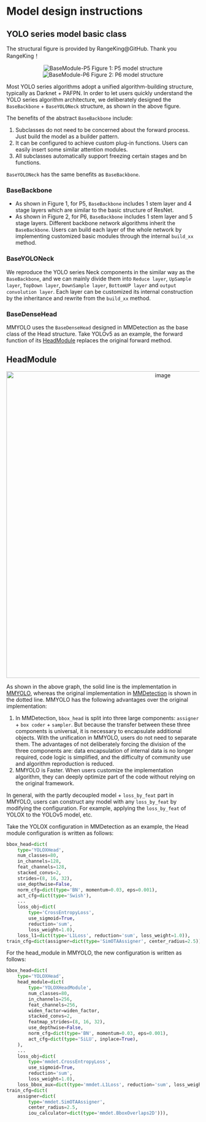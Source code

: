 # Model design instructions

## YOLO series model basic class

The structural figure is provided by RangeKing@GitHub. Thank you RangeKing！

<div align=center>
<img src="https://user-images.githubusercontent.com/27466624/199999337-0544a4cb-3cbd-4f3e-be26-bcd9e74db7ff.jpg" alt="BaseModule-P5">
Figure 1: P5 model structure
</div>

<div align=center>
<img src="https://user-images.githubusercontent.com/27466624/200850066-0c434173-2d40-4c12-8de3-eda473ff172f.jpg" alt="BaseModule-P6">
Figure 2: P6 model structure
</div>

Most YOLO series algorithms adopt a unified algorithm-building structure, typically as Darknet + PAFPN. In order to let users quickly understand the YOLO series algorithm architecture, we deliberately designed the `BaseBackbone` + `BaseYOLONeck` structure, as shown in the above figure.

The benefits of the abstract `BaseBackbone` include:

1. Subclasses do not need to be concerned about the forward process. Just build the model as a builder pattern.
2. It can be configured to achieve custom plug-in functions. Users can easily insert some similar attention modules.
3. All subclasses automatically support freezing certain stages and bn functions.

`BaseYOLONeck` has the same benefits as `BaseBackbone`.

### BaseBackbone

- As shown in Figure 1, for P5, `BaseBackbone` includes 1 stem layer and 4 stage layers which are similar to the basic structure of ResNet.
- As shown in Figure 2, for P6, `BaseBackbone` includes 1 stem layer and 5 stage layers.
  Different backbone network algorithms inherit the `BaseBackbone`. Users can build each layer of the whole network by implementing customized basic modules through the internal `build_xx` method.

### BaseYOLONeck

We reproduce the YOLO series Neck components in the similar way as the `BaseBackbone`, and we can mainly divide them into `Reduce layer`, `UpSample layer`, `TopDown layer`, `DownSample layer`, `BottomUP layer` and `output convolution layer`. Each layer can be customized its internal construction by the inheritance and rewrite from the `build_xx` method.

### BaseDenseHead

MMYOLO uses the `BaseDenseHead` designed in MMDetection as the base class of the Head structure. Take YOLOv5 as an example, the forward function of its [HeadModule](https://github.com/open-mmlab/mmyolo/blob/main/mmyolo/models/dense_heads/yolov5_head.py#L2) replaces the original forward method.

## HeadModule

<div align=center>
<img src="https://user-images.githubusercontent.com/33799979/190407754-c725fe85-a71b-4e45-912b-34513d1ff128.png" width=800 alt="image">
</div>

As shown in the above graph, the solid line is the implementation in [MMYOLO](https://github.com/open-mmlab/mmyolo/blob/main/mmyolo/models/dense_heads/yolov5_head.py), whereas the original implementation in [MMDetection](https://github.com/open-mmlab/mmdetection) is shown in the dotted line. MMYOLO has the following advantages over the original implementation:

1. In MMDetection, `bbox_head` is split into three large components: `assigner` + `box coder` + `sampler`. But because the transfer between these three components is universal, it is necessary to encapsulate additional objects. With the unification in MMYOLO, users do not need to separate them. The advantages of not deliberately forcing the division of the three components are: data encapsulation of internal data is no longer required, code logic is simplified, and the difficulty of community use and algorithm reproduction is reduced.
2. MMYOLO is Faster. When users customize the implementation algorithm, they can deeply optimize part of the code without relying on the original framework.

In general, with the partly decoupled model + `loss_by_feat` part in MMYOLO, users can construct any model with any `loss_by_feat` by modifying the configuration. For example, applying the `loss_by_feat` of YOLOX to the YOLOv5 model, etc.

Take the YOLOX configuration in MMDetection as an example, the Head module configuration is written as follows:

```python
bbox_head=dict(
    type='YOLOXHead',
    num_classes=80,
    in_channels=128,
    feat_channels=128,
    stacked_convs=2,
    strides=(8, 16, 32),
    use_depthwise=False,
    norm_cfg=dict(type='BN', momentum=0.03, eps=0.001),
    act_cfg=dict(type='Swish'),
    ...
    loss_obj=dict(
        type='CrossEntropyLoss',
        use_sigmoid=True,
        reduction='sum',
        loss_weight=1.0),
    loss_l1=dict(type='L1Loss', reduction='sum', loss_weight=1.0)),
train_cfg=dict(assigner=dict(type='SimOTAAssigner', center_radius=2.5)),
```

For the head_module in MMYOLO, the new configuration is written as follows:

```python
bbox_head=dict(
    type='YOLOXHead',
    head_module=dict(
        type='YOLOXHeadModule',
        num_classes=80,
        in_channels=256,
        feat_channels=256,
        widen_factor=widen_factor,
        stacked_convs=2,
        featmap_strides=(8, 16, 32),
        use_depthwise=False,
        norm_cfg=dict(type='BN', momentum=0.03, eps=0.001),
        act_cfg=dict(type='SiLU', inplace=True),
    ),
    ...
    loss_obj=dict(
        type='mmdet.CrossEntropyLoss',
        use_sigmoid=True,
        reduction='sum',
        loss_weight=1.0),
    loss_bbox_aux=dict(type='mmdet.L1Loss', reduction='sum', loss_weight=1.0)),
train_cfg=dict(
    assigner=dict(
        type='mmdet.SimOTAAssigner',
        center_radius=2.5,
        iou_calculator=dict(type='mmdet.BboxOverlaps2D'))),
```
